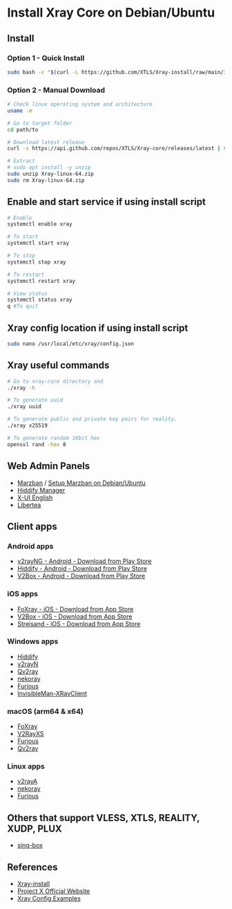 # Install Xray Core on Debian/Ubuntu

## Install

### Option 1 - Quick Install

```bash
sudo bash -c "$(curl -L https://github.com/XTLS/Xray-install/raw/main/install-release.sh)" @ install
```

### Option 2 - Manual Download

```bash
# Check linux operating system and architecture
uname -m

# Go to target folder
cd path/to

# Download latest release
curl -s https://api.github.com/repos/XTLS/Xray-core/releases/latest | sed 's/[()",{}]/ /g; s/ /\n/g' | grep "https.*releases/download.*/*.Xray-linux-64\.zip$" | wget -qi -

# Extract
# sudo apt install -y unzip
sudo unzip Xray-linux-64.zip
sudo rm Xray-linux-64.zip
```

## Enable and start service if using install script

```bash
# Enable
systemctl enable xray

# To start
systemctl start xray

# To stop
systemctl stop xray

# To restart
systemctl restart xray

# View status
systemctl status xray
q #To quit
```

## Xray config location if using install script

```bash
sudo nano /usr/local/etc/xray/config.json
```

## Xray useful commands

```bash
# Go to xray-core directory and
./xray -h

# To generate uuid
./xray uuid

# To generate public and private key pairs for reality.
./xray x25519

# To generate random 16bit hex 
openssl rand -hex 8
```

## Web Admin Panels

- [Marzban](https://github.com/Gozargah/Marzban) / [Setup Marzban on Debian/Ubuntu](https://github.com/zytx800/Notes-on-Bypassing-Internet-Censorship/tree/main/marzban)
- [Hiddify Manager](https://github.com/hiddify/Hiddify-Manager)
- [X-UI English](https://github.com/NidukaAkalanka/x-ui-english)
- [Libertea](https://github.com/VZiChoushaDui/Libertea)

## Client apps

### Android apps

- [v2rayNG - Android - Download from Play Store](https://play.google.com/store/apps/details?id=com.v2ray.ang)
- [Hiddify - Android - Download from Play Store](https://play.google.com/store/apps/details?id=app.hiddify.com)
- [V2Box  - Android - Download from Play Store](https://play.google.com/store/apps/details?id=dev.hexasoftware.v2box&hl=en_SG)

### iOS apps

- [FoXray  - iOS - Download from App Store](https://apps.apple.com/us/app/foxray/id6448898396)
- [V2Box - iOS - Download from App Store](https://apps.apple.com/us/app/v2box-v2ray-client/id6446814690)
- [Streisand - iOS - Download from App Store](https://apps.apple.com/us/app/streisand/id6450534064)

### Windows apps

- [Hiddify](https://apps.microsoft.com/detail/9pdfnl3qv2s5?hl=en-us&gl=SG)
- [v2rayN](https://github.com/2dust/v2rayN/releases)
- [Qv2ray](https://github.com/Qv2ray/Qv2ray/releases)
- [nekoray](https://github.com/Matsuridayo/nekoray)
- [Furious](https://github.com/LorenEteval/Furious)
- [InvisibleMan-XRayClient](https://github.com/InvisibleManVPN/InvisibleMan-XRayClient)

### macOS (arm64 & x64)

- [FoXray](https://apps.apple.com/us/app/foxray/id6448898396)
- [V2RayXS](https://github.com/tzmax/V2RayXS/releases)
- [Furious](https://github.com/LorenEteval/Furious)
- [Qv2ray](https://github.com/Qv2ray/Qv2ray/releases)

### Linux apps

- [v2rayA](https://github.com/v2rayA/v2rayA)
- [nekoray](https://github.com/Matsuridayo/nekoray)
- [Furious](https://github.com/LorenEteval/Furious)


## Others that support VLESS, XTLS, REALITY, XUDP, PLUX

- [sing-box](https://github.com/SagerNet/sing-box)

## References

- [Xray-install](https://github.com/XTLS/Xray-install)
- [Project X Official Website](https://xtls.github.io/)
- [Xray Config Examples](https://github.com/XTLS/Xray-examples)
